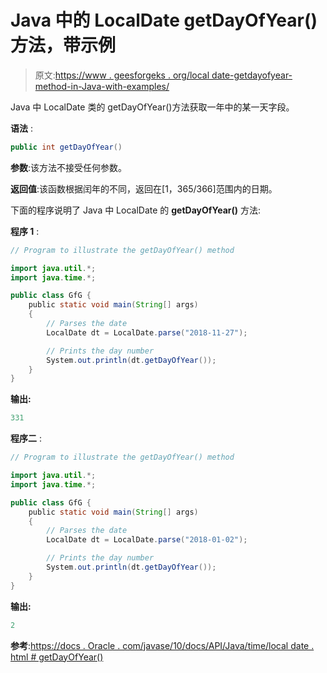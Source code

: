 # Java 中的 LocalDate getDayOfYear()方法，带示例

> 原文:[https://www . geesforgeks . org/local date-getdayofyear-method-in-Java-with-examples/](https://www.geeksforgeeks.org/localdate-getdayofyear-method-in-java-with-examples/)

Java 中 LocalDate 类的 getDayOfYear()方法获取一年中的某一天字段。

**语法** :

```java
public int getDayOfYear()

```

**参数**:该方法不接受任何参数。

**返回值**:该函数根据闰年的不同，返回在[1，365/366]范围内的日期。

下面的程序说明了 Java 中 LocalDate 的 **getDayOfYear()** 方法:

**程序 1** :

```java
// Program to illustrate the getDayOfYear() method

import java.util.*;
import java.time.*;

public class GfG {
    public static void main(String[] args)
    {
        // Parses the date
        LocalDate dt = LocalDate.parse("2018-11-27");

        // Prints the day number
        System.out.println(dt.getDayOfYear());
    }
}
```

**输出:**

```java
331

```

**程序二** :

```java
// Program to illustrate the getDayOfYear() method

import java.util.*;
import java.time.*;

public class GfG {
    public static void main(String[] args)
    {
        // Parses the date
        LocalDate dt = LocalDate.parse("2018-01-02");

        // Prints the day number
        System.out.println(dt.getDayOfYear());
    }
}
```

**输出:**

```java
2

```

**参考**:[https://docs . Oracle . com/javase/10/docs/API/Java/time/local date . html # getDayOfYear()](https://docs.oracle.com/javase/10/docs/api/java/time/LocalDate.html#getDayOfYear())